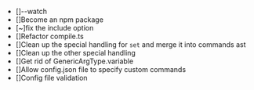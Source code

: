 * []--watch
* []Become an npm package
* [~]fix the include option
* []Refactor compile.ts
* []Clean up the special handling for `set` and merge it into commands ast
* []Clean up the other special handling
* []Get rid of GenericArgType.variable
* []Allow config.json file to specify custom commands
* []Config file validation